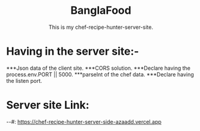 <h1 align="center">BanglaFood</h1>
<p align="center">This is my chef-recipe-hunter-server-site.</p>

# Having in the server site:-

***Json data of the client site.
***CORS solution.
***Declare having the process.env.PORT || 5000.
***parseInt of the chef data.
***Declare having the listen port.

# Server site Link:
--#: https://chef-recipe-hunter-server-side-azaadd.vercel.app